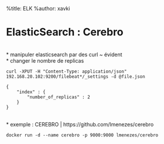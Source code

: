 %title: ELK
%author: xavki


# ElasticSearch : Cerebro


<br>
* manipuler elasticsearch par des curl ~ évident

<br>
* changer le nombre de replicas

```
curl -XPUT -H "Content-Type: application/json" 192.168.20.102:9200/filebeat*/_settings -d @file.json
```

```
{
    "index" : {
        "number_of_replicas" : 2
    }
}
```

<br>
* exemple : CEREBRO | https://github.com/lmenezes/cerebro

```
docker run -d --name cerebro -p 9000:9000 lmenezes/cerebro
```
